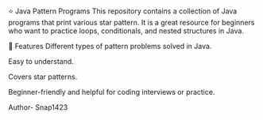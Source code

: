 ⭐ Java Pattern Programs This repository contains a collection of Java programs that print various star pattern. It is a great resource for beginners who want to practice loops, conditionals, and nested structures in Java.

📌 Features Different types of pattern problems solved in Java.

Easy to understand.

Covers star patterns.

Beginner-friendly and helpful for coding interviews or practice.

Author- Snap1423
